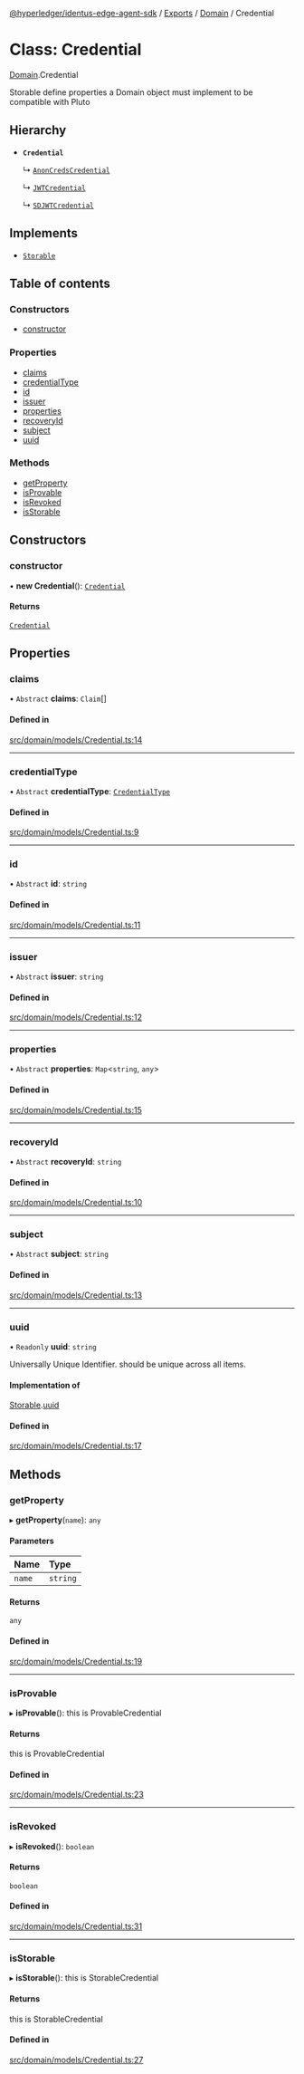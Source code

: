 [@hyperledger/identus-edge-agent-sdk](../README.md) / [Exports](../modules.md) / [Domain](../modules/Domain.md) / Credential

# Class: Credential

[Domain](../modules/Domain.md).Credential

Storable
define properties a Domain object must implement to be compatible with Pluto

## Hierarchy

- **`Credential`**

  ↳ [`AnonCredsCredential`](AnonCredsCredential.md)

  ↳ [`JWTCredential`](JWTCredential.md)

  ↳ [`SDJWTCredential`](SDJWTCredential.md)

## Implements

- [`Storable`](../interfaces/Domain.Pluto.Storable.md)

## Table of contents

### Constructors

- [constructor](Domain.Credential.md#constructor)

### Properties

- [claims](Domain.Credential.md#claims)
- [credentialType](Domain.Credential.md#credentialtype)
- [id](Domain.Credential.md#id)
- [issuer](Domain.Credential.md#issuer)
- [properties](Domain.Credential.md#properties)
- [recoveryId](Domain.Credential.md#recoveryid)
- [subject](Domain.Credential.md#subject)
- [uuid](Domain.Credential.md#uuid)

### Methods

- [getProperty](Domain.Credential.md#getproperty)
- [isProvable](Domain.Credential.md#isprovable)
- [isRevoked](Domain.Credential.md#isrevoked)
- [isStorable](Domain.Credential.md#isstorable)

## Constructors

### constructor

• **new Credential**(): [`Credential`](Domain.Credential.md)

#### Returns

[`Credential`](Domain.Credential.md)

## Properties

### claims

• `Abstract` **claims**: `Claim`[]

#### Defined in

[src/domain/models/Credential.ts:14](https://github.com/hyperledger/identus-edge-agent-sdk-ts/blob/7eadfa3c5dda4c81079844b2a47014b3c9b03dac/src/domain/models/Credential.ts#L14)

___

### credentialType

• `Abstract` **credentialType**: [`CredentialType`](../enums/Domain.CredentialType.md)

#### Defined in

[src/domain/models/Credential.ts:9](https://github.com/hyperledger/identus-edge-agent-sdk-ts/blob/7eadfa3c5dda4c81079844b2a47014b3c9b03dac/src/domain/models/Credential.ts#L9)

___

### id

• `Abstract` **id**: `string`

#### Defined in

[src/domain/models/Credential.ts:11](https://github.com/hyperledger/identus-edge-agent-sdk-ts/blob/7eadfa3c5dda4c81079844b2a47014b3c9b03dac/src/domain/models/Credential.ts#L11)

___

### issuer

• `Abstract` **issuer**: `string`

#### Defined in

[src/domain/models/Credential.ts:12](https://github.com/hyperledger/identus-edge-agent-sdk-ts/blob/7eadfa3c5dda4c81079844b2a47014b3c9b03dac/src/domain/models/Credential.ts#L12)

___

### properties

• `Abstract` **properties**: `Map`\<`string`, `any`\>

#### Defined in

[src/domain/models/Credential.ts:15](https://github.com/hyperledger/identus-edge-agent-sdk-ts/blob/7eadfa3c5dda4c81079844b2a47014b3c9b03dac/src/domain/models/Credential.ts#L15)

___

### recoveryId

• `Abstract` **recoveryId**: `string`

#### Defined in

[src/domain/models/Credential.ts:10](https://github.com/hyperledger/identus-edge-agent-sdk-ts/blob/7eadfa3c5dda4c81079844b2a47014b3c9b03dac/src/domain/models/Credential.ts#L10)

___

### subject

• `Abstract` **subject**: `string`

#### Defined in

[src/domain/models/Credential.ts:13](https://github.com/hyperledger/identus-edge-agent-sdk-ts/blob/7eadfa3c5dda4c81079844b2a47014b3c9b03dac/src/domain/models/Credential.ts#L13)

___

### uuid

• `Readonly` **uuid**: `string`

Universally Unique Identifier.
should be unique across all items.

#### Implementation of

[Storable](../interfaces/Domain.Pluto.Storable.md).[uuid](../interfaces/Domain.Pluto.Storable.md#uuid)

#### Defined in

[src/domain/models/Credential.ts:17](https://github.com/hyperledger/identus-edge-agent-sdk-ts/blob/7eadfa3c5dda4c81079844b2a47014b3c9b03dac/src/domain/models/Credential.ts#L17)

## Methods

### getProperty

▸ **getProperty**(`name`): `any`

#### Parameters

| Name | Type |
| :------ | :------ |
| `name` | `string` |

#### Returns

`any`

#### Defined in

[src/domain/models/Credential.ts:19](https://github.com/hyperledger/identus-edge-agent-sdk-ts/blob/7eadfa3c5dda4c81079844b2a47014b3c9b03dac/src/domain/models/Credential.ts#L19)

___

### isProvable

▸ **isProvable**(): this is ProvableCredential

#### Returns

this is ProvableCredential

#### Defined in

[src/domain/models/Credential.ts:23](https://github.com/hyperledger/identus-edge-agent-sdk-ts/blob/7eadfa3c5dda4c81079844b2a47014b3c9b03dac/src/domain/models/Credential.ts#L23)

___

### isRevoked

▸ **isRevoked**(): `boolean`

#### Returns

`boolean`

#### Defined in

[src/domain/models/Credential.ts:31](https://github.com/hyperledger/identus-edge-agent-sdk-ts/blob/7eadfa3c5dda4c81079844b2a47014b3c9b03dac/src/domain/models/Credential.ts#L31)

___

### isStorable

▸ **isStorable**(): this is StorableCredential

#### Returns

this is StorableCredential

#### Defined in

[src/domain/models/Credential.ts:27](https://github.com/hyperledger/identus-edge-agent-sdk-ts/blob/7eadfa3c5dda4c81079844b2a47014b3c9b03dac/src/domain/models/Credential.ts#L27)
